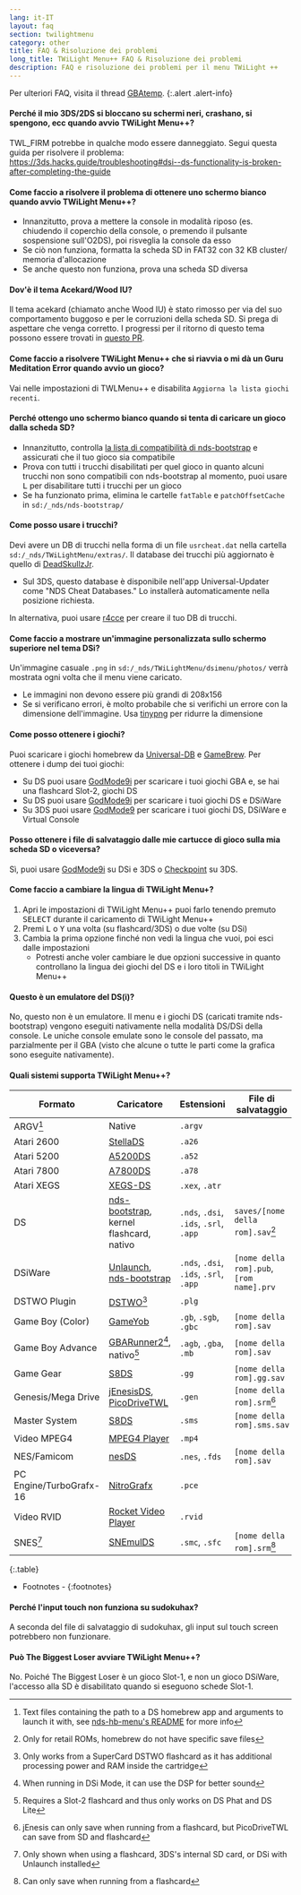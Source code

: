 ```yaml
---
lang: it-IT
layout: faq
section: twilightmenu
category: other
title: FAQ & Risoluzione dei problemi
long_title: TWiLight Menu++ FAQ & Risoluzione dei problemi
description: FAQ e risoluzione dei problemi per il menu TWiLight ++
---
```


Per ulteriori FAQ, visita il thread [GBAtemp](https://gbatemp.net/threads/ds-i-3ds-twilight-menu-gui-for-ds-i-games-and-ds-i-menu-replacement.472200/).
{:.alert .alert-info}

#### Perché il mio 3DS/2DS si bloccano su schermi neri, crashano, si spengono, ecc quando avvio TWiLight Menu++?
TWL_FIRM potrebbe in qualche modo essere danneggiato. Segui questa guida per risolvere il problema: <https://3ds.hacks.guide/troubleshooting#dsi--ds-functionality-is-broken-after-completing-the-guide>

#### Come faccio a risolvere il problema di ottenere uno schermo bianco quando avvio TWiLight Menu++?
- Innanzitutto, prova a mettere la console in modalità riposo (es. chiudendo il coperchio della console, o premendo il pulsante sospensione sull'O2DS), poi risveglia la console da esso
- Se ciò non funziona, formatta la scheda SD in FAT32 con 32 KB cluster/ memoria d'allocazione
- Se anche questo non funziona, prova una scheda SD diversa

#### Dov'è il tema Acekard/Wood IU?
Il tema acekard (chiamato anche Wood IU) è stato rimosso per via del suo comportamento buggoso e per le corruzioni della scheda SD. Si prega di aspettare che venga corretto. I progressi per il ritorno di questo tema possono essere trovati in [questo PR](https://github.com/DS-Homebrew/TWiLightMenu/pull/1109).

#### Come faccio a risolvere TWiLight Menu++ che si riavvia o mi dà un Guru Meditation Error quando avvio un gioco?
Vai nelle impostazioni di TWLMenu++ e disabilita `Aggiorna la lista giochi recenti`.

#### Perché ottengo uno schermo bianco quando si tenta di caricare un gioco dalla scheda SD?
- Innanzitutto, controlla [la lista di compatibilità di nds-bootstrap](https://docs.google.com/spreadsheets/d/1LRTkXOUXraTMjg1eedz_f7b5jiuyMv2x6e_jY_nyHSc/htmlview#gid=0) e assicurati che il tuo gioco sia compatibile
- Prova con tutti i trucchi disabilitati per quel gioco in quanto alcuni trucchi non sono compatibili con nds-bootstrap al momento, puoi usare <kbd class="l">L</kbd> per disabilitare tutti i trucchi per un gioco
- Se ha funzionato prima, elimina le cartelle `fatTable` e `patchOffsetCache` in `sd:/_nds/nds-bootstrap/`

#### Come posso usare i trucchi?
Devi avere un DB di trucchi nella forma di un file `usrcheat.dat` nella cartella `sd:/_nds/TWiLightMenu/extras/`. Il database dei trucchi più aggiornato è quello di [DeadSkullzJr](https://gbatemp.net/threads/deadskullzjrs-flashcart-cheat-databases.488711/).
- Sul 3DS, questo database è disponibile nell'app Universal-Updater come "NDS Cheat Databases." Lo installerà automaticamente nella posizione richiesta.

In alternativa, puoi usare [r4cce](http://hp.vector.co.jp/authors/VA013928/soft_en.html) per creare il tuo DB di trucchi.

#### Come faccio a mostrare un'immagine personalizzata sullo schermo superiore nel tema DSi?
Un'immagine casuale `.png` in `sd:/_nds/TWiLightMenu/dsimenu/photos/` verrà mostrata ogni volta che il menu viene caricato.

- Le immagini non devono essere più grandi di 208x156
- Se si verificano errori, è molto probabile che si verifichi un errore con la dimensione dell'immagine. Usa [tinypng](https://tinypng.com) per ridurre la dimensione

#### Come posso ottenere i giochi?
Puoi scaricare i giochi homebrew da [Universal-DB](https://db.universal-team.net/ds) e [GameBrew](https://www.gamebrew.org/wiki/List_of_all_DS_homebrew#Games). Per ottenere i dump dei tuoi giochi:
- Su DS puoi usare [GodMode9i](https://github.com/DS-Homebrew/GodMode9i/releases) per scaricare i tuoi giochi GBA e, se hai una flashcard Slot-2, giochi DS
- Su DS puoi usare [GodMode9i](https://github.com/DS-Homebrew/GodMode9i/releases) per scaricare i tuoi giochi DS e DSiWare
- Su 3DS puoi usare [GodMode9](https://github.com/d0k3/GodMode9/releases) per scaricare i tuoi giochi DS, DSiWare e Virtual Console

#### Posso ottenere i file di salvataggio dalle mie cartucce di gioco sulla mia scheda SD o viceversa?
Sì, puoi usare [GodMode9i](https://github.com/DS-Homebrew/GodMode9i/releases) su DSi e 3DS o [Checkpoint](https://github.com/FlagBrew/Checkpoint/releases) su 3DS.

#### Come faccio a cambiare la lingua di TWiLight Menu+?
1. Apri le impostazioni di TWiLight Menu++ puoi farlo tenendo premuto <kbd>SELECT</kbd> durante il caricamento di TWiLight Menu++
1. Premi <kbd class="l">L</kbd> o <kbd class="face">Y</kbd> una volta (su flashcard/3DS) o due volte (su DSi)
1. Cambia la prima opzione finché non vedi la lingua che vuoi, poi esci dalle impostazioni
   - Potresti anche voler cambiare le due opzioni successive in quanto controllano la lingua dei giochi del DS e i loro titoli in TWiLight Menu++

#### Questo è un emulatore del DS(i)?
No, questo non è un emulatore. Il menu e i giochi DS (caricati tramite nds-bootstrap) vengono eseguiti nativamente nella modalità DS/DSi della console. Le uniche console emulate sono le console del passato, ma parzialmente per il GBA (visto che alcune o tutte le parti come la grafica sono eseguite nativamente).

#### Quali sistemi supporta TWiLight Menu++?

| Formato                 | Caricatore                                       | Estensioni                             | File di salvataggio                      |
| ----------------------- | ------------------------------------------------ | -------------------------------------- | ---------------------------------------- |
| ARGV[^1]                | Native                                           | `.argv`                                |                                          |
| Atari 2600              | [StellaDS][stellads]                             | `.a26`                                 |                                          |
| Atari 5200              | [A5200DS][a5200ds]                               | `.a52`                                 |                                          |
| Atari 7800              | [A7800DS][a7800ds]                               | `.a78`                                 |                                          |
| Atari XEGS              | [XEGS-DS][xegs-ds]                               | `.xex`, `.atr`                         |                                          |
| DS                      | [nds-bootstrap][ndsbs], kernel flashcard, nativo | `.nds`, `.dsi`, `.ids`, `.srl`, `.app` | `saves/[nome della rom].sav`[^2]         |
| DSiWare                 | [Unlaunch][unlaunch], [nds-bootstrap][ndsbs]     | `.nds`, `.dsi`, `.ids`, `.srl`, `.app` | `[nome della rom].pub`, `[rom name].prv` |
| DSTWO Plugin            | [DSTWO][dstwo][^3]                               | `.plg`                                 |                                          |
| Game Boy (Color)        | [GameYob][gameyob]                               | `.gb`, `.sgb`, `.gbc`                  | `[nome della rom].sav`                   |
| Game Boy Advance        | [GBARunner2][gbarunner2][^4], nativo[^5]         | `.agb`, `.gba`, `.mb`                  | `[nome della rom].sav`                   |
| Game Gear               | [S8DS][s8ds]                                     | `.gg`                                  | `[nome della rom].gg.sav`                |
| Genesis/Mega Drive      | [jEnesisDS][jenesis], [PicoDriveTWL][pdtwl]      | `.gen`                                 | `[nome della rom].srm`[^6]               |
| Master System           | [S8DS][s8ds]                                     | `.sms`                                 | `[nome della rom].sms.sav`               |
| Video MPEG4             | [MPEG4 Player][mpeg4player]                      | `.mp4`                                 |                                          |
| NES/Famicom             | [nesDS][nesds]                                   | `.nes`, `.fds`                         | `[nome della rom].sav`                   |
| PC Engine/TurboGrafx-16 | [NitroGrafx][nitrografx]                         | `.pce`                                 |                                          |
| Video RVID              | [Rocket Video Player][rvidplayer]                | `.rvid`                                |                                          |
| SNES[^7]                | [SNEmulDS][snemulds]                             | `.smc`, `.sfc`                         | `[nome della rom].srm`[^8]               |
{:.table}

- Footnotes -
{:footnotes}

#### Perché l'input touch non funziona su sudokuhax?
A seconda del file di salvataggio di sudokuhax, gli input sul touch screen potrebbero non funzionare.

#### Può The Biggest Loser avviare TWiLight Menu++?
No. Poiché The Biggest Loser è un gioco Slot-1, e non un gioco DSiWare, l'accesso alla SD è disabilitato quando si eseguono schede Slot-1.

[^1]: Text files containing the path to a DS homebrew app and arguments to launch it with, see [nds-hb-menu's README](https://github.com/devkitPro/nds-hb-menu#passing-arguments) for more info
[^2]: Only for retail ROMs, homebrew do not have specific save files
[^3]: Only works from a SuperCard DSTWO flashcard as it has additional processing power and RAM inside the cartridge
[^4]: When running in DSi Mode, it can use the DSP for better sound
[^5]: Requires a Slot-2 flashcard and thus only works on DS Phat and DS Lite
[^6]: jEnesis can only save when running from a flashcard, but PicoDriveTWL can save from SD and flashcard
[^7]: Only shown when using a flashcard, 3DS's internal SD card, or DSi with Unlaunch installed
[^8]: Can only save when running from a flashcard

[a5200ds]: https://github.com/wavemotion-dave/A5200DS
[a7800ds]: https://github.com/wavemotion-dave/A7800DS
[dstwo]: http://eng.supercard.sc
[gameyob]: https://github.com/Drenn1/GameYob
[gbarunner2]: https://github.com/Gericom/GBARunner2
[jenesis]: https://www.gamebrew.org/wiki/JEnesisDS
[mpeg4player]: https://gbatemp.net/threads/544095
[ndsbs]: https://github.com/DS-Homebrew/nds-bootstrap
[nesds]: https://github.com/DS-Homebrew/NesDS
[nitrografx]: https://www.gamebrew.org/wiki/NitroGrafx
[pdtwl]: https://github.com/DS-Homebrew/PicoDriveTWL
[rvidplayer]: https://gbatemp.net/threads/539163
[s8ds]: https://www.gamebrew.org/wiki/S8DS
[snemulds]: https://www.gamebrew.org/wiki/SNEmulDS
[stellads]: https://github.com/wavemotion-dave/StellaDS
[unlaunch]: https://problemkaputt.de/unlaunch.htm
[xegs-ds]: https://github.com/wavemotion-dave/XEGS-DS
